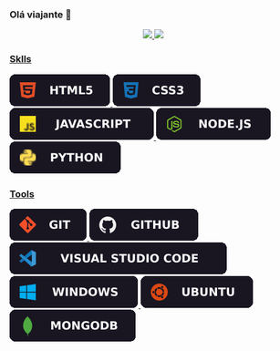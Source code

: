### Olá viajante 👋
<div align="center">
  <a href="https://github.com/Actunes">
  <img height="150px" src="https://github-readme-stats-coral-delta-61.vercel.app/api?username=Actunes&show_icons=true&theme=omni&include_all_commits=true&count_private=true&hide_border=true&title_color=483C67"/>
  <img height="150px" src="https://github-readme-stats-coral-delta-61.vercel.app/api/top-langs/?username=Actunes&layout=compact&langs_count=7&theme=omni&hide_border=true&title_color=483C67"/>
</div>

### Sklls

![HTML5](./badges/Skills/html.svg)
![CSS3](./badges/Skills/css.svg)
![JavaScript](./badges/Skills/js.svg)
![Node.js](./badges/Skills/node.svg)
![Python](./badges/Skills/py.svg)

### Tools

![Git](./badges/Tools/Git.svg)
![GitHub](./badges/Tools/github.svg)
![Visual Studio Code](./badges/Tools/vscode.svg)<br>
![Windows](./badges/Tools/windows.svg)
![Ubuntu](./badges/Tools/ubuntu.svg)
![mongoDB](./badges/Tools/mongo.svg)
